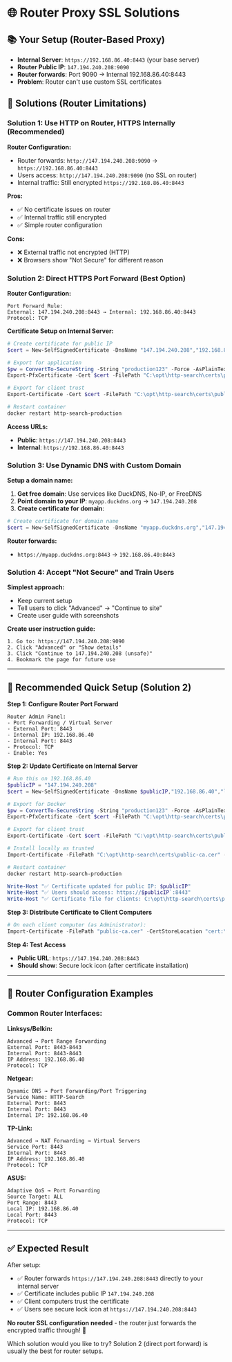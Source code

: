 # 🌐 Router Proxy SSL Solutions

## 📚 Your Setup (Router-Based Proxy)
- **Internal Server**: `https://192.168.86.40:8443` (your base server)
- **Router Public IP**: `147.194.240.208:9090` 
- **Router forwards**: Port 9090 → Internal 192.168.86.40:8443
- **Problem**: Router can't use custom SSL certificates

## 🎯 Solutions (Router Limitations)

### **Solution 1: Use HTTP on Router, HTTPS Internally (Recommended)**

**Router Configuration:**
- Router forwards: `http://147.194.240.208:9090` → `https://192.168.86.40:8443`
- Users access: `http://147.194.240.208:9090` (no SSL on router)
- Internal traffic: Still encrypted `https://192.168.86.40:8443`

**Pros:**
- ✅ No certificate issues on router
- ✅ Internal traffic still encrypted
- ✅ Simple router configuration

**Cons:**
- ❌ External traffic not encrypted (HTTP)
- ❌ Browsers show "Not Secure" for different reason

### **Solution 2: Direct HTTPS Port Forward (Best Option)**

**Router Configuration:**
```
Port Forward Rule:
External: 147.194.240.208:8443 → Internal: 192.168.86.40:8443
Protocol: TCP
```

**Certificate Setup on Internal Server:**
```powershell
# Create certificate for public IP
$cert = New-SelfSignedCertificate -DnsName "147.194.240.208","192.168.86.40","localhost" -CertStoreLocation "cert:\LocalMachine\My" -Subject "CN=147.194.240.208"

# Export for application
$pw = ConvertTo-SecureString -String "production123" -Force -AsPlainText
Export-PfxCertificate -Cert $cert -FilePath "C:\opt\http-search\certs\production.p12" -Password $pw -Force

# Export for client trust
Export-Certificate -Cert $cert -FilePath "C:\opt\http-search\certs\public-ca.cer" -Force

# Restart container
docker restart http-search-production
```

**Access URLs:**
- **Public**: `https://147.194.240.208:8443`
- **Internal**: `https://192.168.86.40:8443`

### **Solution 3: Use Dynamic DNS with Custom Domain**

**Setup a domain name:**
1. **Get free domain**: Use services like DuckDNS, No-IP, or FreeDNS
2. **Point domain to your IP**: `myapp.duckdns.org` → `147.194.240.208`
3. **Create certificate for domain**:

```powershell
# Create certificate for domain name
$cert = New-SelfSignedCertificate -DnsName "myapp.duckdns.org","147.194.240.208","192.168.86.40" -CertStoreLocation "cert:\LocalMachine\My" -Subject "CN=myapp.duckdns.org"
```

**Router forwards:** 
- `https://myapp.duckdns.org:8443` → `192.168.86.40:8443`

### **Solution 4: Accept "Not Secure" and Train Users**

**Simplest approach:**
- Keep current setup
- Tell users to click "Advanced" → "Continue to site"
- Create user guide with screenshots

**Create user instruction guide:**
```
1. Go to: https://147.194.240.208:9090
2. Click "Advanced" or "Show details"
3. Click "Continue to 147.194.240.208 (unsafe)"
4. Bookmark the page for future use
```

---

## 🚀 **Recommended Quick Setup (Solution 2)**

**Step 1: Configure Router Port Forward**
```
Router Admin Panel:
- Port Forwarding / Virtual Server
- External Port: 8443
- Internal IP: 192.168.86.40
- Internal Port: 8443
- Protocol: TCP
- Enable: Yes
```

**Step 2: Update Certificate on Internal Server**
```powershell
# Run this on 192.168.86.40
$publicIP = "147.194.240.208"
$cert = New-SelfSignedCertificate -DnsName $publicIP,"192.168.86.40","localhost","base" -CertStoreLocation "cert:\LocalMachine\My" -Subject "CN=$publicIP" -NotAfter (Get-Date).AddYears(1)

# Export for Docker
$pw = ConvertTo-SecureString -String "production123" -Force -AsPlainText
Export-PfxCertificate -Cert $cert -FilePath "C:\opt\http-search\certs\production.p12" -Password $pw -Force

# Export for client trust
Export-Certificate -Cert $cert -FilePath "C:\opt\http-search\certs\public-ca.cer" -Force

# Install locally as trusted
Import-Certificate -FilePath "C:\opt\http-search\certs\public-ca.cer" -CertStoreLocation "cert:\LocalMachine\Root"

# Restart container
docker restart http-search-production

Write-Host "✅ Certificate updated for public IP: $publicIP"
Write-Host "✅ Users should access: https://$publicIP`:8443"
Write-Host "✅ Certificate file for clients: C:\opt\http-search\certs\public-ca.cer"
```

**Step 3: Distribute Certificate to Client Computers**
```powershell
# On each client computer (as Administrator):
Import-Certificate -FilePath "public-ca.cer" -CertStoreLocation "cert:\LocalMachine\Root"
```

**Step 4: Test Access**
- **Public URL**: `https://147.194.240.208:8443`
- **Should show**: Secure lock icon (after certificate installation)

---

## 🔧 **Router Configuration Examples**

### **Common Router Interfaces:**

**Linksys/Belkin:**
```
Advanced → Port Range Forwarding
External Port: 8443-8443
Internal Port: 8443-8443 
IP Address: 192.168.86.40
Protocol: TCP
```

**Netgear:**
```
Dynamic DNS → Port Forwarding/Port Triggering
Service Name: HTTP-Search
External Port: 8443
Internal Port: 8443
Internal IP: 192.168.86.40
```

**TP-Link:**
```
Advanced → NAT Forwarding → Virtual Servers
Service Port: 8443
Internal Port: 8443
IP Address: 192.168.86.40
Protocol: TCP
```

**ASUS:**
```
Adaptive QoS → Port Forwarding
Source Target: ALL
Port Range: 8443
Local IP: 192.168.86.40
Local Port: 8443
Protocol: TCP
```

---

## ✅ **Expected Result**

After setup:
- ✅ Router forwards `https://147.194.240.208:8443` directly to your internal server
- ✅ Certificate includes public IP `147.194.240.208`
- ✅ Client computers trust the certificate
- ✅ Users see secure lock icon at `https://147.194.240.208:8443`

**No router SSL configuration needed** - the router just forwards the encrypted traffic through! 🎉

Which solution would you like to try? Solution 2 (direct port forward) is usually the best for router setups.